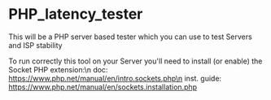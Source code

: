 # PHP_latency_tester
This will be a PHP server based tester which you can use to test Servers and ISP stability

To run correctly this tool on your Server you'll need to install (or enable) the Socket PHP extension:\n
doc: https://www.php.net/manual/en/intro.sockets.php\n
inst. guide: https://www.php.net/manual/en/sockets.installation.php
